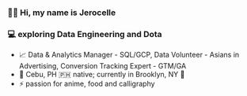 ### 👋🏽 Hi, my name is Jerocelle
### 💻 exploring Data Engineering and Dota



- 📈 Data & Analytics Manager - SQL/GCP, Data Volunteer - Asians in Advertising, Conversion Tracking Expert - GTM/GA
- 🌴 Cebu, PH 🇵🇭 native; currently in Brooklyn, NY 🌉
- ⚡ passion for anime, food and calligraphy



